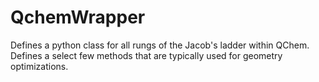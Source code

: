 # QchemWrapper

Defines a python class for all rungs of the Jacob's ladder within QChem.
Defines a select few methods that are typically used for geometry optimizations.
